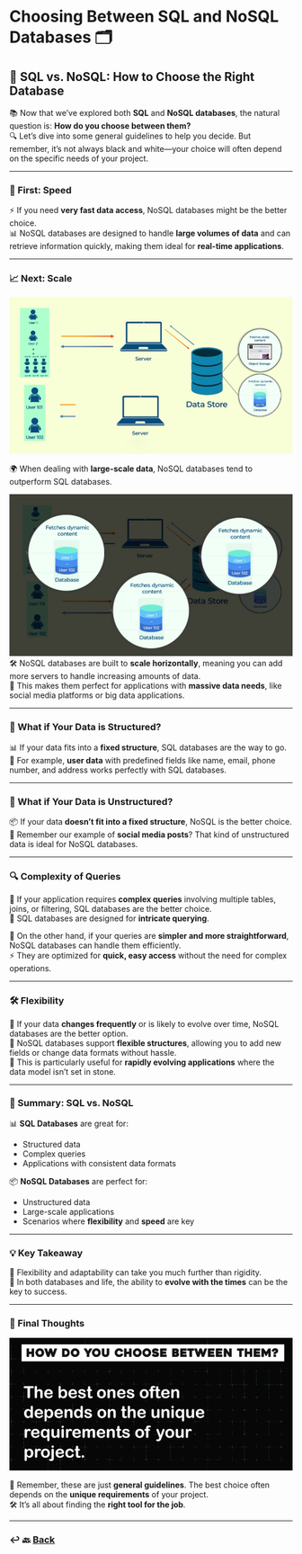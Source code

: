 # Choosing Between SQL and NoSQL Databases 🗂️

## **🧩 SQL vs. NoSQL: How to Choose the Right Database**


📚 Now that we’ve explored both **SQL** and **NoSQL databases**, the natural question is: **How do you choose between them?**  
🔍 Let’s dive into some general guidelines to help you decide. But remember, it’s not always black and white—your choice will often depend on the specific needs of your project.

---

### 🚀 First: Speed
⚡ If you need **very fast data access**, NoSQL databases might be the better choice.  
📊 NoSQL databases are designed to handle **large volumes of data** and can retrieve information quickly, making them ideal for **real-time applications**.

---

### 📈 Next: Scale
![07.png](img/07.png)



🌍 When dealing with **large-scale data**, NoSQL databases tend to outperform SQL databases.  

![08.png](img/08.png)
🛠️ NoSQL databases are built to **scale horizontally**, meaning you can add more servers to handle increasing amounts of data.  
📱 This makes them perfect for applications with **massive data needs**, like social media platforms or big data applications.

---

### 🧩 What if Your Data is Structured?
📊 If your data fits into a **fixed structure**, SQL databases are the way to go.  
👤 For example, **user data** with predefined fields like name, email, phone number, and address works perfectly with SQL databases.

---

### 🎨 What if Your Data is Unstructured?
📦 If your data **doesn’t fit into a fixed structure**, NoSQL is the better choice.  
📱 Remember our example of **social media posts**? That kind of unstructured data is ideal for NoSQL databases.

---

### 🔍 Complexity of Queries
🧠 If your application requires **complex queries** involving multiple tables, joins, or filtering, SQL databases are the better choice.  
📝 SQL databases are designed for **intricate querying**.

📄 On the other hand, if your queries are **simpler and more straightforward**, NoSQL databases can handle them efficiently.  
⚡ They are optimized for **quick, easy access** without the need for complex operations.

---

### 🛠️ Flexibility
🔄 If your data **changes frequently** or is likely to evolve over time, NoSQL databases are the better option.  
📄 NoSQL databases support **flexible structures**, allowing you to add new fields or change data formats without hassle.  
🚀 This is particularly useful for **rapidly evolving applications** where the data model isn’t set in stone.

---

### 🏁 Summary: SQL vs. NoSQL
📊 **SQL Databases** are great for:
- Structured data
- Complex queries
- Applications with consistent data formats

📦 **NoSQL Databases** are perfect for:
- Unstructured data
- Large-scale applications
- Scenarios where **flexibility** and **speed** are key

---

### 💡 Key Takeaway
🧩 Flexibility and adaptability can take you much further than rigidity.  
🌱 In both databases and life, the ability to **evolve with the times** can be the key to success.

---

### 🎯 Final Thoughts

![09.png](img/09.png)

🔧 Remember, these are just **general guidelines**. The best choice often depends on the **unique requirements** of your project.  
🛠️ It’s all about finding the **right tool for the job**.

---

### ↩️ 🔙 [Back](../README.md)